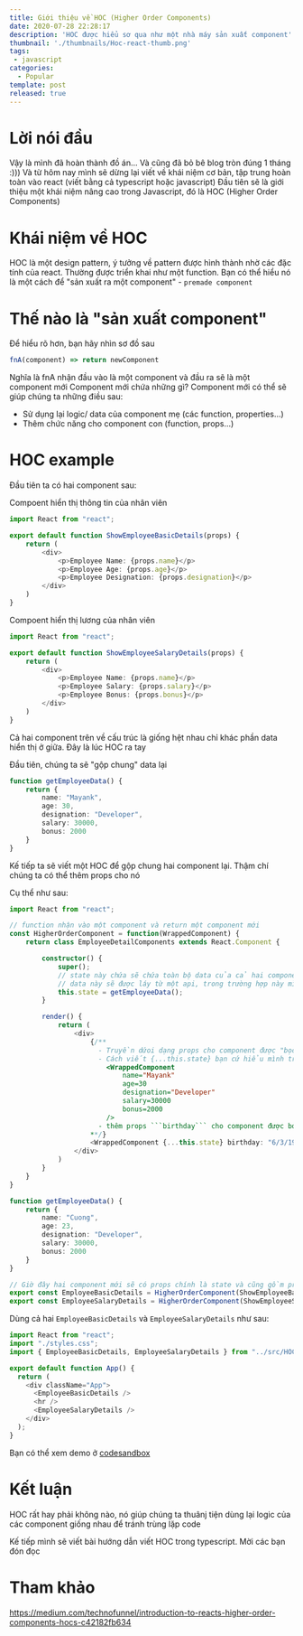 ```yaml
---
title: Giới thiệu về HOC (Higher Order Components)
date: 2020-07-28 22:28:17
description: 'HOC được hiểu sơ qua như một nhà máy sản xuất component'
thumbnail: './thumbnails/Hoc-react-thumb.png'
tags:
 - javascript
categories:
  - Popular
template: post
released: true
---
```


# Lời nói đầu

Vậy là mình đã hoàn thành đồ án...
Và cũng đã bỏ bê blog tròn đúng 1 tháng :)))
Và từ hôm nay mình sẽ dừng lại viết về khái niệm cơ bản, tập trung hoàn toàn vào react (viết bằng cả typescript hoặc javascript)
Đầu tiên sẽ là giới thiệu một khái niệm nâng cao trong Javascript, đó là HOC (Higher Order Components)
<!--more-->

# Khái niệm về HOC

HOC là một design pattern, ý tưởng về pattern được hình thành nhờ các đặc tính của react. Thường được triển khai như một function.
Bạn có thể hiểu nó là một cách để "sản xuất ra một component" - ```premade component```

# Thế nào là "sản xuất component"

Để hiểu rõ hơn, bạn hãy nhìn sơ đồ sau

```ts
fnA(component) => return newComponent
```

Nghĩa là fnA nhận đầu vào là một component và đầu ra sẽ là một component mới
Component mới chứa những gì? Component mới có thể sẽ giúp chúng ta những điều sau:

- Sử dụng lại logic/ data của component mẹ (các function, properties...)
- Thêm chức năng cho component con (function, props...)

# HOC example

Đầu tiên ta có hai component sau:

Compoent hiển thị thông tin của nhân viên

```ts
import React from "react";

export default function ShowEmployeeBasicDetails(props) {
    return (
        <div>
            <p>Employee Name: {props.name}</p>
            <p>Employee Age: {props.age}</p>
            <p>Employee Designation: {props.designation}</p>
        </div>
    )
}
```

Compoent hiển thị lương của nhân viên

```ts
import React from "react";

export default function ShowEmployeeSalaryDetails(props) {
    return (
        <div>
            <p>Employee Name: {props.name}</p>
            <p>Employee Salary: {props.salary}</p>
            <p>Employee Bonus: {props.bonus}</p>
        </div>
    )
}
```

Cả hai component trên về cấu trúc là giống hệt nhau chỉ khác phần data hiển thị ở giữa. Đây là lúc HOC ra tay

Đầu tiên, chúng ta sẽ "gộp chung" data lại

```ts
function getEmployeeData() {
    return {
        name: "Mayank",
        age: 30,
        designation: "Developer",
        salary: 30000,
        bonus: 2000
    }
}
```

Kế tiếp ta sẽ viết một HOC để gộp chung hai component lại. Thậm chí chúng ta có thể thêm props cho nó

Cụ thể như sau:

```ts
import React from "react";

// function nhận vào một component và return một component mới
const HigherOrderComponent = function(WrappedComponent) {
    return class EmployeeDetailComponents extends React.Component {

        constructor() {
            super();
            // state này chứa sẽ chứa toàn bộ data của cả hai component trên
            // data này sẽ được láy từ một api, trong trường hợp này mình gỉa định data này có sẵn
            this.state = getEmployeeData();
        }

        render() {
            return (
                <div>
                    {/**
                      - Truyền dứoi dạng props cho component được "bọc"
                      - Cách viết {...this.state} bạn cứ hiểu mình truyền dưới dạng
                        <WrappedComponent  
                            name="Mayank"
                            age=30
                            designation="Developer"
                            salary=30000
                            bonus=2000
                        />
                      - thêm props ```birthday``` cho component được bọc
                    **/}
                    <WrappedComponent {...this.state} birthday: "6/3/1997" />
                </div>
            )
        }
    }
}

function getEmployeeData() {
    return {
        name: "Cuong",
        age: 23,
        designation: "Developer",
        salary: 30000,
        bonus: 2000
    }
}

// Giờ đây hai component mới sẽ có props chính là state và cũng gồm props được thêm của component mẹ
export const EmployeeBasicDetails = HigherOrderComponent(ShowEmployeeBasicDetails);
export const EmployeeSalaryDetails = HigherOrderComponent(ShowEmployeeSalaryDetails);
```

Dùng cả hai ```EmployeeBasicDetails``` và ```EmployeeSalaryDetails``` như sau:

```ts
import React from "react";
import "./styles.css";
import { EmployeeBasicDetails, EmployeeSalaryDetails } from "../src/HOC";

export default function App() {
  return (
    <div className="App">
      <EmployeeBasicDetails />
      <hr />
      <EmployeeSalaryDetails />
    </div>
  );
}
```

Bạn có thể xem demo ở [codesandbox](https://codesandbox.io/s/react-hoc-in-javascript-woq30?file=/src/App.js)

# Kết luận

HOC rất hay phải không nào, nó giúp chúng ta thuânj tiện dùng lại logic của các component giống nhau để tránh trùng lặp code

Kế tiếp mình sẽ viết bài hướng dẫn viết HOC trong typescript. Mời các bạn đón đọc

# Tham khảo

https://medium.com/technofunnel/introduction-to-reacts-higher-order-components-hocs-c42182fb634